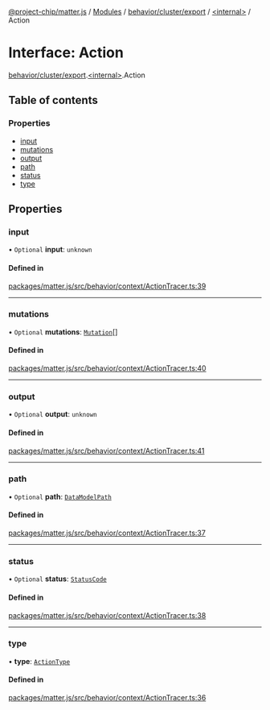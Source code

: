 [@project-chip/matter.js](../README.md) / [Modules](../modules.md) / [behavior/cluster/export](../modules/behavior_cluster_export.md) / [\<internal\>](../modules/behavior_cluster_export._internal_.md) / Action

# Interface: Action

[behavior/cluster/export](../modules/behavior_cluster_export.md).[\<internal\>](../modules/behavior_cluster_export._internal_.md).Action

## Table of contents

### Properties

- [input](behavior_cluster_export._internal_.Action.md#input)
- [mutations](behavior_cluster_export._internal_.Action.md#mutations)
- [output](behavior_cluster_export._internal_.Action.md#output)
- [path](behavior_cluster_export._internal_.Action.md#path)
- [status](behavior_cluster_export._internal_.Action.md#status)
- [type](behavior_cluster_export._internal_.Action.md#type)

## Properties

### input

• `Optional` **input**: `unknown`

#### Defined in

[packages/matter.js/src/behavior/context/ActionTracer.ts:39](https://github.com/project-chip/matter.js/blob/0c058ae17fdba4c0b89b8b13c309011d51782299/packages/matter.js/src/behavior/context/ActionTracer.ts#L39)

___

### mutations

• `Optional` **mutations**: [`Mutation`](behavior_cluster_export._internal_.Mutation.md)[]

#### Defined in

[packages/matter.js/src/behavior/context/ActionTracer.ts:40](https://github.com/project-chip/matter.js/blob/0c058ae17fdba4c0b89b8b13c309011d51782299/packages/matter.js/src/behavior/context/ActionTracer.ts#L40)

___

### output

• `Optional` **output**: `unknown`

#### Defined in

[packages/matter.js/src/behavior/context/ActionTracer.ts:41](https://github.com/project-chip/matter.js/blob/0c058ae17fdba4c0b89b8b13c309011d51782299/packages/matter.js/src/behavior/context/ActionTracer.ts#L41)

___

### path

• `Optional` **path**: [`DataModelPath`](behavior_cluster_export._internal_.DataModelPath.md)

#### Defined in

[packages/matter.js/src/behavior/context/ActionTracer.ts:37](https://github.com/project-chip/matter.js/blob/0c058ae17fdba4c0b89b8b13c309011d51782299/packages/matter.js/src/behavior/context/ActionTracer.ts#L37)

___

### status

• `Optional` **status**: [`StatusCode`](../enums/protocol_interaction_export.StatusCode.md)

#### Defined in

[packages/matter.js/src/behavior/context/ActionTracer.ts:38](https://github.com/project-chip/matter.js/blob/0c058ae17fdba4c0b89b8b13c309011d51782299/packages/matter.js/src/behavior/context/ActionTracer.ts#L38)

___

### type

• **type**: [`ActionType`](../enums/behavior_cluster_export._internal_.ActionType.md)

#### Defined in

[packages/matter.js/src/behavior/context/ActionTracer.ts:36](https://github.com/project-chip/matter.js/blob/0c058ae17fdba4c0b89b8b13c309011d51782299/packages/matter.js/src/behavior/context/ActionTracer.ts#L36)
